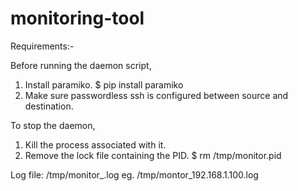 # monitoring-tool

Requirements:-

Before running the daemon script,
1. Install paramiko.
$ pip install paramiko
2. Make sure passwordless ssh is configured between source and destination.

To stop the daemon,
1. Kill the process associated with it.
2. Remove the lock file containing the PID.
$ rm /tmp/monitor.pid

Log file: /tmp/monitor_<hostIpAddress>.log
eg. /tmp/montor_192.168.1.100.log
